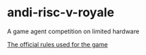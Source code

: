 # andi-risc-v-royale
A game agent competition on limited hardware

[The official rules used for the game](https://www.hasbro.com/common/instruct/battleship.pdf)